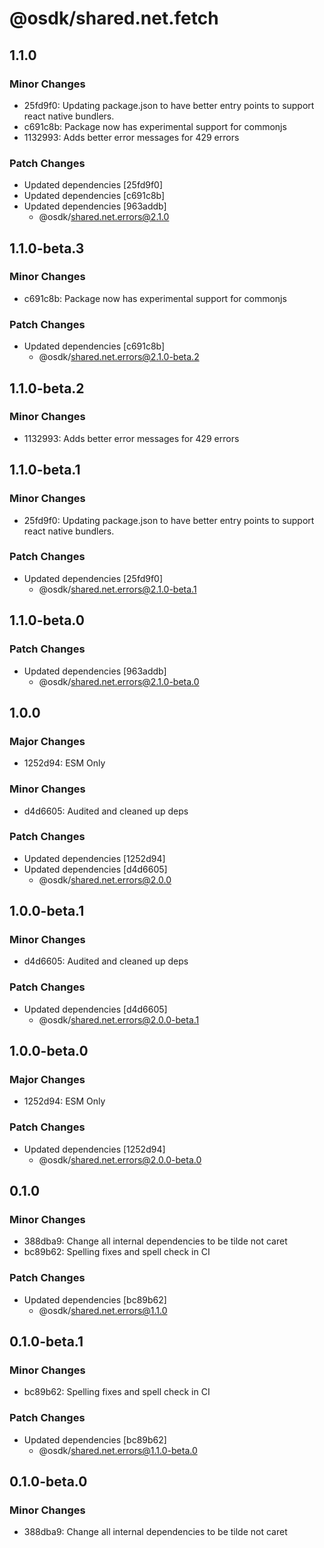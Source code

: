 # @osdk/shared.net.fetch

## 1.1.0

### Minor Changes

- 25fd9f0: Updating package.json to have better entry points to support react native bundlers.
- c691c8b: Package now has experimental support for commonjs
- 1132993: Adds better error messages for 429 errors

### Patch Changes

- Updated dependencies [25fd9f0]
- Updated dependencies [c691c8b]
- Updated dependencies [963addb]
  - @osdk/shared.net.errors@2.1.0

## 1.1.0-beta.3

### Minor Changes

- c691c8b: Package now has experimental support for commonjs

### Patch Changes

- Updated dependencies [c691c8b]
  - @osdk/shared.net.errors@2.1.0-beta.2

## 1.1.0-beta.2

### Minor Changes

- 1132993: Adds better error messages for 429 errors

## 1.1.0-beta.1

### Minor Changes

- 25fd9f0: Updating package.json to have better entry points to support react native bundlers.

### Patch Changes

- Updated dependencies [25fd9f0]
  - @osdk/shared.net.errors@2.1.0-beta.1

## 1.1.0-beta.0

### Patch Changes

- Updated dependencies [963addb]
  - @osdk/shared.net.errors@2.1.0-beta.0

## 1.0.0

### Major Changes

- 1252d94: ESM Only

### Minor Changes

- d4d6605: Audited and cleaned up deps

### Patch Changes

- Updated dependencies [1252d94]
- Updated dependencies [d4d6605]
  - @osdk/shared.net.errors@2.0.0

## 1.0.0-beta.1

### Minor Changes

- d4d6605: Audited and cleaned up deps

### Patch Changes

- Updated dependencies [d4d6605]
  - @osdk/shared.net.errors@2.0.0-beta.1

## 1.0.0-beta.0

### Major Changes

- 1252d94: ESM Only

### Patch Changes

- Updated dependencies [1252d94]
  - @osdk/shared.net.errors@2.0.0-beta.0

## 0.1.0

### Minor Changes

- 388dba9: Change all internal dependencies to be tilde not caret
- bc89b62: Spelling fixes and spell check in CI

### Patch Changes

- Updated dependencies [bc89b62]
  - @osdk/shared.net.errors@1.1.0

## 0.1.0-beta.1

### Minor Changes

- bc89b62: Spelling fixes and spell check in CI

### Patch Changes

- Updated dependencies [bc89b62]
  - @osdk/shared.net.errors@1.1.0-beta.0

## 0.1.0-beta.0

### Minor Changes

- 388dba9: Change all internal dependencies to be tilde not caret
